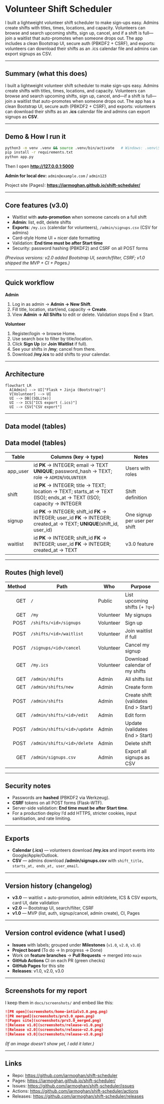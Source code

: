 # Volunteer Shift Scheduler

I built a lightweight volunteer shift scheduler to make sign-ups easy. Admins create shifts with titles, times, locations, and capacity. Volunteers can browse and search upcoming shifts, sign up, cancel, and if a shift is full—join a waitlist that auto-promotes when someone drops out. The app includes a clean Bootstrap UI, secure auth (PBKDF2 + CSRF), and exports: volunteers can download their shifts as an .ics calendar file and admins can export signups as CSV.


---

## Summary (what this does)
I built a lightweight volunteer shift scheduler to make sign-ups easy. Admins create shifts with titles, times, locations, and capacity. Volunteers can browse and search upcoming shifts, sign up, cancel, and—if a shift is full—join a waitlist that auto-promotes when someone drops out. The app has a clean Bootstrap UI, secure auth (PBKDF2 + CSRF), and exports: volunteers can download their shifts as an **.ics** calendar file and admins can export signups as **CSV**.

---

## Demo & How I run it

```bash
python3 -m venv .venv && source .venv/bin/activate   # Windows: .venv\Scripts\Activate.ps1
pip install -r requirements.txt
python app.py
```

Then I open **http://127.0.0.1:5000**

**Admin for local dev:** `admin@example.com` / `admin123`

Project site (Pages): **https://iarmoghan.github.io/shift-scheduler/**

---

## Core features (v3.0)
- Waitlist with **auto-promotion** when someone cancels on a full shift
- **Admin**: list, edit, delete shifts
- **Exports**: `/my.ics` (calendar for volunteers), `/admin/signups.csv` (CSV for admins)
- Card-style Home UI + nicer date formatting
- Validation: **End time must be after Start time**
- Security: password hashing (PBKDF2) and CSRF on all POST forms

*(Previous versions: v2.0 added Bootstrap UI, search/filter, CSRF; v1.0 shipped the MVP + CI + Pages.)*

---

## Quick workflow

**Admin**
1. Log in as admin → **Admin → New Shift**.
2. Fill title, location, start/end, capacity → **Create**.
3. View **Admin → All Shifts** to edit or delete. Validation stops End ≤ Start.

**Volunteer**
1. Register/login → browse Home.
2. Use search box to filter by title/location.
3. Click **Sign Up** (or **Join Waitlist** if full).
4. See your shifts in **/my**; cancel from there.
5. Download **/my.ics** to add shifts to your calendar.

---

## Architecture

```mermaid
flowchart LR
  A[Admin] --> UI["Flask + Jinja (Bootstrap)"]
  V[Volunteer] --> UI
  UI --> DB[(SQLite)]
  UI --> ICS["ICS export (.ics)"]
  UI --> CSV["CSV export"]
```


---

## Data model (tables)

## Data model (tables)

| Table     | Columns (key → type)                                                                                                                                     | Notes |
|-----------|----------------------------------------------------------------------------------------------------------------------------------------------------------|-------|
| app_user  | id **PK** → INTEGER; email → TEXT **UNIQUE**; password_hash → TEXT; role → `ADMIN`/`VOLUNTEER`                                                          | Users with roles |
| shift     | id **PK** → INTEGER; title → TEXT; location → TEXT; starts_at → TEXT (ISO); ends_at → TEXT (ISO); capacity → INTEGER                                    | Shift definition |
| signup    | id **PK** → INTEGER; shift_id **FK** → INTEGER; user_id **FK** → INTEGER; created_at → TEXT; **UNIQUE**(shift_id, user_id)                               | One signup per user per shift |
| waitlist  | id **PK** → INTEGER; shift_id **FK** → INTEGER; user_id **FK** → INTEGER; created_at → TEXT                                                              | v3.0 feature |


---

## Routes (high level)

| Method | Path                            | Who        | Purpose                          |
|-------:|---------------------------------|------------|----------------------------------|
| GET    | `/`                             | Public     | List upcoming shifts (+ `?q=`)   |
| GET    | `/my`                           | Volunteer  | My signups                       |
| POST   | `/shifts/<id>/signups`          | Volunteer  | Sign up                          |
| POST   | `/shifts/<id>/waitlist`         | Volunteer  | Join waitlist if full            |
| POST   | `/signups/<id>/cancel`          | Volunteer  | Cancel my signup                 |
| GET    | `/my.ics`                       | Volunteer  | Download calendar of my shifts   |
| GET    | `/admin/shifts`                 | Admin      | All shifts list                  |
| GET    | `/admin/shifts/new`             | Admin      | Create form                      |
| POST   | `/admin/shifts`                 | Admin      | Create shift (validates End > Start) |
| GET    | `/admin/shifts/<id>/edit`       | Admin      | Edit form                        |
| POST   | `/admin/shifts/<id>/update`     | Admin      | Update (validates End > Start)   |
| POST   | `/admin/shifts/<id>/delete`     | Admin      | Delete shift                     |
| GET    | `/admin/signups.csv`            | Admin      | Export all signups as CSV        |

---

## Security notes
- Passwords are **hashed** (PBKDF2 via Werkzeug).
- **CSRF** tokens on all POST forms (Flask-WTF).
- Server-side validation: **End time must be after Start time**.
- For a production deploy I’d add HTTPS, stricter cookies, input sanitisation, and rate limiting.

---

## Exports
- **Calendar (.ics)** — volunteers download **/my.ics** and import events into Google/Apple/Outlook.
- **CSV** — admins download **/admin/signups.csv** with `shift_title, starts_at, ends_at, user_email`.

---

## Version history (changelog)

- **v3.0** — waitlist + auto-promotion, admin edit/delete, ICS & CSV exports, card UI, date validation  
- **v2.0** — Bootstrap UI, search/filter, CSRF  
- **v1.0** — MVP (list, auth, signup/cancel, admin create), CI, Pages

---

## Version control evidence (what I used)
- **Issues** with labels; grouped under **Milestones** (`v1.0`, `v2.0`, `v3.0`)
- **Project board** (To do → In progress → Done)
- Work on **feature branches** → **Pull Requests** → merged into `main`
- **GitHub Actions** CI on each PR (green checks)
- **GitHub Pages** for this site
- **Releases**: v1.0, v2.0, v3.0

---

## Screenshots for my report

I keep them in `docs/screenshots/` and embed like this:

```md
![PR open](screenshots/home-intialv3.0.png.png)
![PR merged](screenshots/prv3.0_open.png)
![Pages site](screenshots/prv3.0_merged.png)
![Release v1.0](screenshots/release-v1.0.png)
![Release v2.0](screenshots/release-v2.0.png)
![Release v3.0](screenshots/release-v3.0.png)
```

*(If an image doesn’t show yet, I add it later.)*

---

## Links

- Repo: https://github.com/iarmoghan/shift-scheduler  
- Pages: https://iarmoghan.github.io/shift-scheduler/  
- Issues: https://github.com/iarmoghan/shift-scheduler/issues  
- Actions: https://github.com/iarmoghan/shift-scheduler/actions  
- Releases: https://github.com/iarmoghan/shift-scheduler/releases

<script src="https://cdn.jsdelivr.net/npm/mermaid@10/dist/mermaid.min.js"></script>
<script>
  document.addEventListener("DOMContentLoaded", function () {
    if (window.mermaid) {
      mermaid.initialize({ startOnLoad: false, securityLevel: "strict" });
      // Render fenced code blocks with ```mermaid
      mermaid.run({ querySelector: ".language-mermaid" });
    }
  });
</script>

